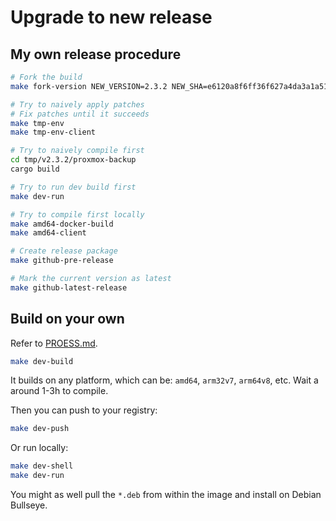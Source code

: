 # Upgrade to new release

## My own release procedure

```bash
# Fork the build
make fork-version NEW_VERSION=2.3.2 NEW_SHA=e6120a8f6ff36f627a4da3a1a51a1e47231f5cc8

# Try to naively apply patches
# Fix patches until it succeeds
make tmp-env
make tmp-env-client

# Try to naively compile first
cd tmp/v2.3.2/proxmox-backup
cargo build

# Try to run dev build first
make dev-run

# Try to compile first locally
make amd64-docker-build
make amd64-client

# Create release package
make github-pre-release

# Mark the current version as latest
make github-latest-release
```

## Build on your own

Refer to [PROESS.md](PROCESS.md).

```bash
make dev-build
```

It builds on any platform, which can be: `amd64`, `arm32v7`, `arm64v8`,
etc. Wait a around 1-3h to compile.

Then you can push to your registry:

```bash
make dev-push
```

Or run locally:

```bash
make dev-shell
make dev-run
```

You might as well pull the `*.deb` from within the image
and install on Debian Bullseye.

